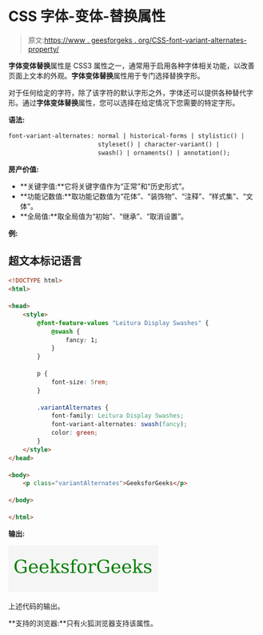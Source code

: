 # CSS 字体-变体-替换属性

> 原文:[https://www . geesforgeks . org/CSS-font-variant-alternates-property/](https://www.geeksforgeeks.org/css-font-variant-alternates-property/)

**字体变体替换**属性是 CSS3 属性之一，通常用于启用各种字体相关功能，以改善页面上文本的外观。**字体变体替换**属性用于专门选择替换字形。

对于任何给定的字符，除了该字符的默认字形之外，字体还可以提供各种替代字形。通过**字体变体替换**属性，您可以选择在给定情况下您需要的特定字形。

**语法:**

```html
font-variant-alternates: normal | historical-forms | stylistic() |
                         styleset() | character-variant() |
                         swash() | ornaments() | annotation();

```

**房产价值:**

*   **关键字值:**它将关键字值作为“正常”和“历史形式”。
*   **功能记数值:**取功能记数值为“花体”、“装饰物”、“注释”、“样式集”、“文体”。
*   **全局值:**取全局值为“初始”、“继承”、“取消设置”。

**例:**

## 超文本标记语言

```html
<!DOCTYPE html>
<html>

<head>
    <style>
        @font-feature-values "Leitura Display Swashes" {
            @swash {
                fancy: 1;
            }
        }

        p {
            font-size: 5rem;
        }

        .variantAlternates {
            font-family: Leitura Display Swashes;
            font-variant-alternates: swash(fancy);
            color: green;
        }
    </style>
</head>

<body>
    <p class="variantAlternates">GeeksforGeeks</p>

</body>

</html>
```

**输出:**

![](img/7f04ff8986c792059f34d679baf4a008.png)

上述代码的输出。

**支持的浏览器:**只有火狐浏览器支持该属性。